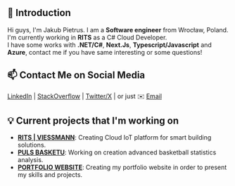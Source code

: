 ## 👋 Introduction

<!-- <img align='right' src='img\logo.png' style="margin-left: 20px;" width='160'> -->

Hi guys, I'm Jakub Pietrus. I am a **Software engineer** from Wrocław, Poland. I'm currently working in **RITS** as a C# Cloud Developer.  
I have some works with **.NET/C#**, **Next.Js**, **Typescript/Javascript** and **Azure**, contact me if you have same interesting or some questions!

## 📫 Contact Me on Social Media

[LinkedIn][0] | [StackOverflow][1] | [Twitter/X][2] | or just ✉️ [Email](mailto:i@pietrusjakub@proton.me)

## 💡 Current projects that I'm working on

- [**RITS | VIESSMANN**](https://wibutler-iot.com/): Creating Cloud IoT platform for smart building solutions.
- [**PULS BASKETU**](https://pulsbasketu.com): Working on creation advanced basketball statistics analysis.
- [**PORTFOLIO WEBSITE**](https://jpietrus.com): Creating my portfolio website in order to present my skills and projects.

[0]: https://www.linkedin.com/in/jakubpietrus
[1]: https://stackoverflow.com/users/13100727/jakub-pietrus
[2]: https://twitter.com/pieeetrus

